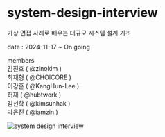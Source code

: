 # system-design-interview
가상 면접 사례로 배우는 대규모 시스템 설계 기초

date : 2024-11-17 ~ On going

members  
김진호 ( @zinokim )  
최재형 ( @CHOICORE )  
이강훈 ( @KangHun-Lee )  
허재 ( @hubtwork )  
김선학 ( @kimsunhak )  
박은진 ( @iamzin )  

![system design interview](https://github.com/user-attachments/assets/d6965161-9a20-4fcf-b50f-5702e871cabf)
